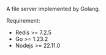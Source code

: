 A file server implemented by Golang.

Requirement:
- Redis >= 7.2.5
- Go >= 1.23.2
- Nodejs >= 22.11.0
